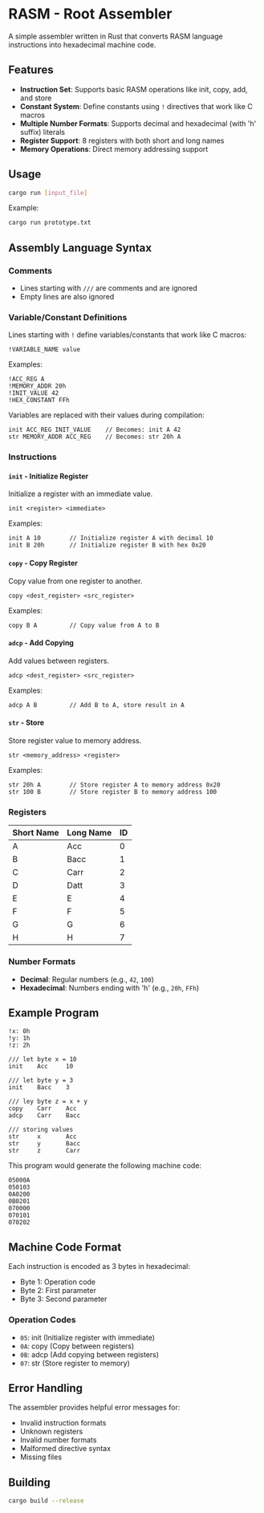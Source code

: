 # RASM - Root Assembler

A simple assembler written in Rust that converts RASM language instructions into hexadecimal machine code.

## Features

- **Instruction Set**: Supports basic RASM operations like init, copy, add, and store
- **Constant System**: Define constants using `!` directives that work like C macros
- **Multiple Number Formats**: Supports decimal and hexadecimal (with 'h' suffix) literals
- **Register Support**: 8 registers with both short and long names
- **Memory Operations**: Direct memory addressing support

## Usage

```bash
cargo run [input_file]
```

Example:
```bash
cargo run prototype.txt
```

## Assembly Language Syntax

### Comments
- Lines starting with `///` are comments and are ignored
- Empty lines are also ignored

### Variable/Constant Definitions
Lines starting with `!` define variables/constants that work like C macros:

```assembly
!VARIABLE_NAME value
```

Examples:
```assembly
!ACC_REG A
!MEMORY_ADDR 20h
!INIT_VALUE 42
!HEX_CONSTANT FFh
```

Variables are replaced with their values during compilation:
```assembly
init ACC_REG INIT_VALUE    // Becomes: init A 42
str MEMORY_ADDR ACC_REG    // Becomes: str 20h A
```

### Instructions

#### `init` - Initialize Register
Initialize a register with an immediate value.
```assembly
init <register> <immediate>
```
Examples:
```assembly
init A 10        // Initialize register A with decimal 10
init B 20h       // Initialize register B with hex 0x20
```

#### `copy` - Copy Register
Copy value from one register to another.
```assembly
copy <dest_register> <src_register>
```
Examples:
```assembly
copy B A         // Copy value from A to B
```

#### `adcp` - Add Copying
Add values between registers.
```assembly
adcp <dest_register> <src_register>
```
Examples:
```assembly
adcp A B         // Add B to A, store result in A
```

#### `str` - Store
Store register value to memory address.
```assembly
str <memory_address> <register>
```
Examples:
```assembly
str 20h A        // Store register A to memory address 0x20
str 100 B        // Store register B to memory address 100
```

### Registers

| Short Name | Long Name | ID |
|------------|-----------|----| 
| A          | Acc       | 0  |
| B          | Bacc      | 1  |
| C          | Carr      | 2  |
| D          | Datt      | 3  |
| E          | E         | 4  |
| F          | F         | 5  |
| G          | G         | 6  |
| H          | H         | 7  |

### Number Formats

- **Decimal**: Regular numbers (e.g., `42`, `100`)
- **Hexadecimal**: Numbers ending with 'h' (e.g., `20h`, `FFh`)

## Example Program

```assembly
!x: 0h
!y: 1h
!z: 2h

/// let byte x = 10
init	Acc		10

/// let byte y = 3
init	Bacc	3

/// ley byte z = x + y
copy	Carr	Acc
adcp	Carr	Bacc

/// storing values
str		x		Acc
str		y		Bacc
str		z		Carr
```

This program would generate the following machine code:
```
05000A
050103
0A0200
0B0201
070000
070101
070202
```

## Machine Code Format

Each instruction is encoded as 3 bytes in hexadecimal:
- Byte 1: Operation code
- Byte 2: First parameter
- Byte 3: Second parameter

### Operation Codes
- `05`: init (Initialize register with immediate)
- `0A`: copy (Copy between registers)
- `0B`: adcp (Add copying between registers)
- `07`: str (Store register to memory)

## Error Handling

The assembler provides helpful error messages for:
- Invalid instruction formats
- Unknown registers
- Invalid number formats
- Malformed directive syntax
- Missing files

## Building

```bash
cargo build --release
```
